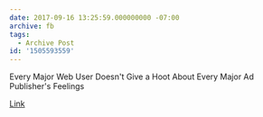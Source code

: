```yaml
---
date: 2017-09-16 13:25:59.000000000 -07:00
archive: fb
tags: 
  - Archive Post
id: '1505593559'
---
```


Every Major Web User Doesn't Give a Hoot About Every Major Ad Publisher's Feelings

[Link](http://www.adweek.com/digital/every-major-advertising-group-is-blasting-apple-for-blocking-cookies-in-the-safari-browser/)

